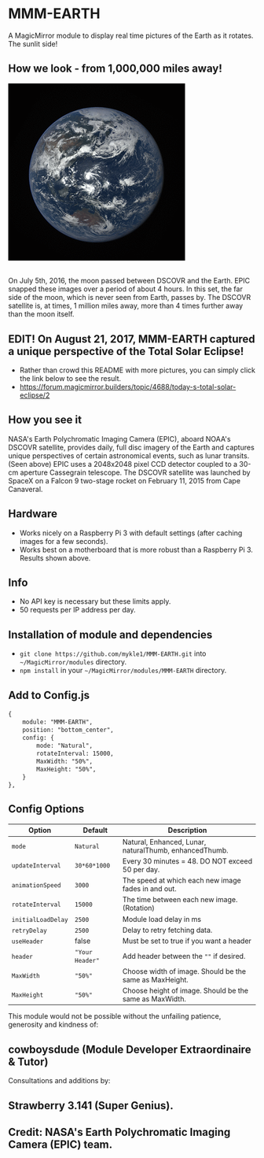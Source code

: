# MMM-EARTH

A MagicMirror module to display real time pictures of the Earth as it rotates. The sunlit side!

## How we look - from 1,000,000 miles away!

![](pix/7.gif)
##
On July 5th, 2016, the moon passed between DSCOVR and the Earth. EPIC snapped these images over a period of about 4 hours. In this set, the far side of the moon, which is never seen from Earth, passes by. The DSCOVR satellite is, at times, 1 million miles away, more than 4 times further away than the moon itself.

## EDIT! On August 21, 2017, MMM-EARTH captured a unique perspective of the Total Solar Eclipse!

* Rather than crowd this README with more pictures, you can simply click the link below to see the result.
* https://forum.magicmirror.builders/topic/4688/today-s-total-solar-eclipse/2

## How you see it

NASA's Earth Polychromatic Imaging Camera (EPIC), aboard NOAA's DSCOVR satellite, provides daily, full disc imagery of the Earth and captures unique perspectives of certain astronomical events, such as lunar transits. (Seen above) EPIC uses a 2048x2048 pixel CCD detector coupled to a 30-cm aperture Cassegrain telescope. The DSCOVR satellite was launched by SpaceX on a Falcon 9 two-stage rocket on February 11, 2015 from Cape Canaveral.


## Hardware
* Works nicely on a Raspberry Pi 3 with default settings (after caching images for a few seconds).
* Works best on a motherboard that is more robust than a Raspberry Pi 3. Results shown above.

## Info

* No API key is necessary but these limits apply.
* 50 requests per IP address per day.

## Installation of module and dependencies

* `git clone https://github.com/mykle1/MMM-EARTH.git` into `~/MagicMirror/modules` directory.
* `npm install` in your `~/MagicMirror/modules/MMM-EARTH` directory.

## Add to Config.js

    {
        module: "MMM-EARTH",
        position: "bottom_center",
        config: {
            mode: "Natural",
            rotateInterval: 15000,
            MaxWidth: "50%",
            MaxHeight: "50%",
        }
    },

## Config Options

| **Option** | **Default** | **Description** |
| --- | --- | --- |
| `mode` | `Natural` | Natural, Enhanced, Lunar, naturalThumb, enhancedThumb. |
| `updateInterval` | `30*60*1000` | Every 30 minutes = 48. DO NOT exceed 50 per day. |
| `animationSpeed` | `3000` | The speed at which each new image fades in and out. |
| `rotateInterval` | `15000` | The time between each new image. (Rotation) |
| `initialLoadDelay` | `2500` | Module load delay in ms |
| `retryDelay` | `2500`  |Delay to retry fetching data. |
| `useHeader` | false | Must be set to true if you want a header |
| `header` | `"Your Header"` | Add header between the `""` if desired. |
| `MaxWidth` | `"50%"`|  Choose width of image. Should be the same as MaxHeight. |
| `MaxHeight` | `"50%"` | Choose height of image. Should be the same as MaxWidth. |

This module would not be possible without the unfailing patience, generosity and kindness of:
## cowboysdude (Module Developer Extraordinaire & Tutor) 
Consultations and additions by:
## Strawberry 3.141 (Super Genius).
## Credit: NASA's Earth Polychromatic Imaging Camera (EPIC) team.

